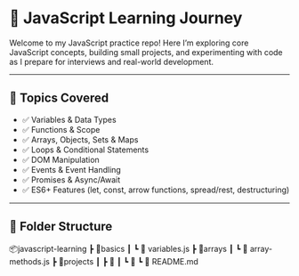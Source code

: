 # 🚀 JavaScript Learning Journey

Welcome to my JavaScript practice repo! Here I’m exploring core JavaScript concepts, building small projects, and experimenting with code as I prepare for interviews and real-world development.

---

## 🧠 Topics Covered

- ✅ Variables & Data Types
- ✅ Functions & Scope
- ✅ Arrays, Objects, Sets & Maps
- ✅ Loops & Conditional Statements
- ✅ DOM Manipulation
- ✅ Events & Event Handling
- ✅ Promises & Async/Await
- ✅ ES6+ Features (let, const, arrow functions, spread/rest, destructuring)

---

## 📁 Folder Structure

📦javascript-learning
┣ 📂basics
┃ ┗ 📄 variables.js
┣ 📂arrays
┃ ┗ 📄 array-methods.js
┣ 📂projects
┃ ┣ 📄 
┃ ┗ 📄 
┗ 📄 README.md